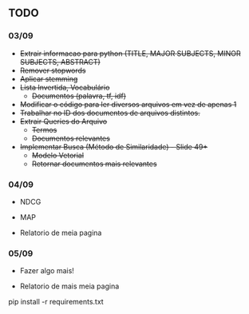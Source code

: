 ## TODO

### 03/09
- <del>Extrair informacao para python (TITLE, MAJOR SUBJECTS, MINOR SUBJECTS, ABSTRACT)</del>
- <del>Remover stopwords</del>
- <del>Aplicar stemming</del>
- <del>Lista Invertida, Vocabulário</del>
  - <del>Documentos (palavra, tf, idf)</del>
- <del>Modificar o código para ler diversos arquivos em vez de apenas 1</del>
- <del>Trabalhar no ID dos documentos de arquivos distintos.</del>
- <del>Extrair Queries do Arquivo</del>
  - <del>Termos</del>
  - <del>Documentos relevantes</del>
- <del>Implementar Busca (Método de Similaridade) - Slide 49+</del>
  - <del>Modelo Vetorial</del>
  - <del>Retornar documentos mais relevantes</del>

### 04/09
- NDCG
- MAP

- Relatorio de meia pagina

### 05/09
- Fazer algo mais!

- Relatorio de mais meia pagina

pip install -r requirements.txt
